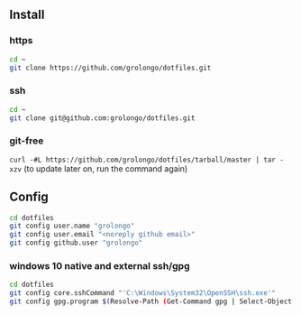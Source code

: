 ## Install

### https

```bash
cd ~
git clone https://github.com/grolongo/dotfiles.git
```

### ssh

```bash
cd ~
git clone git@github.com:grolongo/dotfiles.git
```

### git-free

`curl -#L https://github.com/grolongo/dotfiles/tarball/master | tar -xzv`
(to update later on, run the command again)

## Config

```bash
cd dotfiles
git config user.name "grolongo"
git config user.email "<noreply github email>"
git config github.user "grolongo"
```

### windows 10 native and external ssh/gpg

```bash
cd dotfiles
git config core.sshCommand "'C:\Windows\System32\OpenSSH\ssh.exe'"
git config gpg.program $(Resolve-Path (Get-Command gpg | Select-Object -Expand Source) | Select-Object -Expand Path)
```
